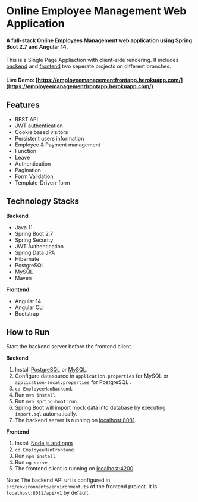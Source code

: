 # Online Employee Management Web Application

#### A full-stack Online Employees Management web application using Spring Boot 2.7 and Angular 14. 
This is a Single Page Appliaction with client-side rendering. It includes [backend]() and [frontend]() two seperate projects on different branches.

#### Live Demo: [https://employeemanagementfrontapp.herokuapp.com/](https://employeemanagementfrontapp.herokuapp.com/)


## Features
- REST API
- JWT authentication
- Cookie based visitors
- Persistent users information
- Employee & Payment management
- Function
- Leave
- Authentication
- Pagination
- Form Validation
- Template-Driven-form
## Technology Stacks
**Backend**
  - Java 11
  - Spring Boot 2.7
  - Spring Security
  - JWT Authentication
  - Spring Data JPA
  - Hibernate
  - PostgreSQL
  - MySQL
  - Maven

**Frontend**
  - Angular 14
  - Angular CLI
  - Bootstrap


## How to  Run

Start the backend server before the frontend client.  

**Backend**

  1. Install [PostgreSQL](https://www.postgresql.org/download/) or [MySQL](https://www.mysql.com/fr/downloads/).
  2. Configure datasource in `application.properties` for MySQL or `application-local.properties` for PostgreSQL .
  3. `cd EmployeeManBackend`.
  4. Run `mvn install`.
  5. Run `mvn spring-boot:run`.
  6. Spring Boot will import mock data into database by executing `import.sql` automatically.
  7. The backend server is running on [localhost:8081]().

**Frontend**
  1. Install [Node.js and npm](https://www.npmjs.com/get-npm)
  2. `cd EmployeeManFrontend`.
  3. Run `npm install`.
  4. Run `ng serve`
  5. The frontend client is running on [localhost:4200]().
  
Note: The backend API url is configured in `src/environments/environment.ts` of the frontend project. It is `localhost:8081/api/v1` by default.


